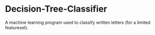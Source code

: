 # Decision-Tree-Classifier
A machine learning program used to classify written letters (for a limited featureset).

